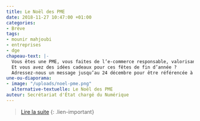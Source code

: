 ```yaml
---
title: Le Noël des PME
date: 2018-11-27 10:47:00 +01:00
categories:
- Brève
tags:
- mounir mahjoubi
- entreprises
- dge
chapeau-text: |-
  Vous êtes une PME, vous faites de l’e-commerce responsable, valorisant l’impact local, les circuits courts ou l’éco-conception.
  Et vous avez des idées cadeaux pour ces fêtes de fin d’année ?
  Adressez-nous un message jusqu’au 24 décembre pour être référencée à [lenoeldespme.dge@finances.gouv.fr](mailto:lenoeldespme.dge@finances.gouv.fr)
une-ou-diaporama:
- image: "/uploads/noel-pme.png"
  alternative-textuelle: Le Noël des PME
auteur: Secrétariat d'État chargé du Numérique
---
```


>[Lire la suite](https://secretariat-etat.numerique.gouv.fr/noel-pme)
{: .lien-important}
